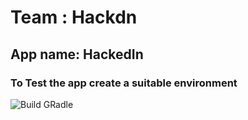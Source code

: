 # Team : Hackdn
## App name: HackedIn
### To Test the app create a suitable environment 
![Build GRadle](/Images/dependencies.png)

